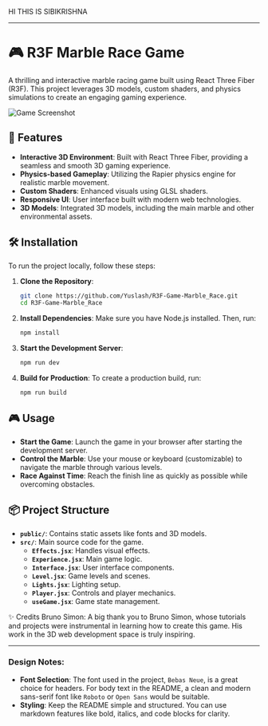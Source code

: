 HI THIS IS SIBIKRISHNA

---

# 🎮 R3F Marble Race Game

A thrilling and interactive marble racing game built using React Three Fiber (R3F). This project leverages 3D models, custom shaders, and physics simulations to create an engaging gaming experience.

![Game Screenshot](./public/screenshot.png) <!-- You can add a screenshot of your game here -->

## 🚀 Features

- **Interactive 3D Environment**: Built with React Three Fiber, providing a seamless and smooth 3D gaming experience.
- **Physics-based Gameplay**: Utilizing the Rapier physics engine for realistic marble movement.
- **Custom Shaders**: Enhanced visuals using GLSL shaders.
- **Responsive UI**: User interface built with modern web technologies.
- **3D Models**: Integrated 3D models, including the main marble and other environmental assets.

## 🛠️ Installation

To run the project locally, follow these steps:

1. **Clone the Repository**:
   ```bash
   git clone https://github.com/Yuslash/R3F-Game-Marble_Race.git
   cd R3F-Game-Marble_Race
   ```

2. **Install Dependencies**:
   Make sure you have Node.js installed. Then, run:
   ```bash
   npm install
   ```

3. **Start the Development Server**:
   ```bash
   npm run dev
   ```

4. **Build for Production**:
   To create a production build, run:
   ```bash
   npm run build
   ```

## 🎮 Usage

- **Start the Game**: Launch the game in your browser after starting the development server.
- **Control the Marble**: Use your mouse or keyboard (customizable) to navigate the marble through various levels.
- **Race Against Time**: Reach the finish line as quickly as possible while overcoming obstacles.

## 📦 Project Structure

- **`public/`**: Contains static assets like fonts and 3D models.
- **`src/`**: Main source code for the game.
  - **`Effects.jsx`**: Handles visual effects.
  - **`Experience.jsx`**: Main game logic.
  - **`Interface.jsx`**: User interface components.
  - **`Level.jsx`**: Game levels and scenes.
  - **`Lights.jsx`**: Lighting setup.
  - **`Player.jsx`**: Controls and player mechanics.
  - **`useGame.jsx`**: Game state management.

✨ Credits
Bruno Simon: A big thank you to Bruno Simon, whose tutorials and projects were instrumental in learning how to create this game. His work in the 3D web development space is truly inspiring.

---

### Design Notes:

- **Font Selection**: The font used in the project, `Bebas Neue`, is a great choice for headers. For body text in the README, a clean and modern sans-serif font like `Roboto` or `Open Sans` would be suitable.
- **Styling**: Keep the README simple and structured. You can use markdown features like bold, italics, and code blocks for clarity.

